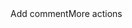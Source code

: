 <html> Add commentMore actions
<body>
  <script type="text/javascript">

  function initEmbeddedMessaging() {

    try {

      embeddedservice_bootstrap.settings.language = 'de';

      embeddedservice_bootstrap.settings.hideChatButtonOnLoad = true;

      

      window.addEventListener("onEmbeddedMessagingReady", function() {

        console.log("Embedded Messaging is ready");

        embeddedservice_bootstrap.prechatAPI.setHiddenPrechatFields({ "p_number" : "0991000231" });

        embeddedservice_bootstrap.utilAPI.hideChatButton();

      });

      embeddedservice_bootstrap.init(

        '00D5t000000Eo5k',

        'DSAMessaging',

        'https://dsa--uat.sandbox.my.site.com/ESWDSAMessaging1721207835894',

        { scrt2URL: 'https://dsa--uat.sandbox.my.salesforce-scrt.com' }

      );

    } catch (err) {

      console.error('Error loading Embedded Messaging: ', err);

    }

  }

  function launchCustomChat() {

    console.log('Launching chat...');

    // Hide the custom chat button when chat opens

    document.querySelector('.customChatButton').style.display = 'none';

    embeddedservice_bootstrap.utilAPI.launchChat()

      .then(() => {

        console.log('Chat launched successfully');

        embeddedservice_bootstrap.utilAPI.hideChatButton();

      })

      .catch(() => {

        console.log('Error launching chat');

      })

      .finally(() => {

        console.log('Launch chat complete');

      });

  }

  // Event Listener: Show the button again when chat closes

  window.addEventListener("onEmbeddedMessagingSessionEnded", function() {

    console.log("Chat session ended, showing button again.");

    document.querySelector('.customChatButton').style.display = 'flex';

  });

</script>

<script type='text/javascript' src='https://dsa--uat.sandbox.my.site.com/ESWDSAMessaging1721207835894/assets/js/bootstrap.min.js' onload='initEmbeddedMessaging()'></script>

</body>

</html>

